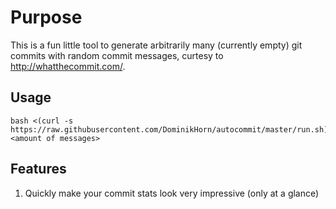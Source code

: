 # Purpose
This is a fun little tool to generate arbitrarily many (currently empty) git commits with random commit messages, curtesy to http://whatthecommit.com/.

## Usage
```shell
bash <(curl -s https://raw.githubusercontent.com/DominikHorn/autocommit/master/run.sh) <amount of messages>
```

## Features
1. Quickly make your commit stats look very impressive (only at a glance)
